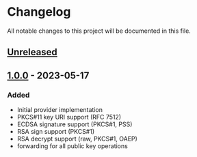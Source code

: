 # Changelog

All notable changes to this project will be documented in this file.

## [Unreleased]


## [1.0.0] - 2023-05-17

### Added

- Initial provider implementation
- PKCS\#11 key URI support (RFC 7512)
- ECDSA signature support (PKCS\#1, PSS)
- RSA sign support (PKCS\#1)
- RSA decrypt support (raw, PKCS\#1, OAEP)
- forwarding for all public key operations

[unreleased]: https://github.com/opencryptoki/openssl-pkcs11-sign-provider/compare/v1.0.0...HEAD
[1.0.0]: https://github.com/opencryptoki/openssl-pkcs11-sign-provider/compare/base...v1.0.0
